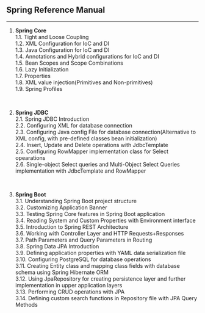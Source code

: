 ## Spring Reference Manual
<hr/>

1. <strong>Spring Core</strong><br>
1.1. Tight and Loose Coupling <br>
1.2. XML Configuration for IoC and DI <br>
1.3. Java Configuration for IoC and DI<br>
1.4. Annotations and Hybrid configurations for IoC and DI<br>
1.5. Bean Scopes and Scope Combinations<br>
1.6. Lazy Initialization<br>
1.7. Properties<br>
1.8. XML value injection(Primitives and Non-primitives)<br>
1.9. Spring Profiles<br>

<br>

2. <strong>Spring JDBC</strong><br>
2.1. Spring JDBC Introduction <br>
2.2. Configuring XML for database connection <br>
2.3. Configuring Java config File for database connection(Alternative to XML config, with pre-defined classes bean initialization) <br>
2.4. Insert, Update and Delete operations with JdbcTemplate <br>
2.5. Configuring RowMapper implementation class for Select opearations <br>
2.6. Single-object Select queries and Multi-Object Select Queries implementation with JdbcTemplate and RowMapper<br>

<br>

3. <strong>Spring Boot</strong><br>
3.1. Understanding Spring Boot project structure <br>
3.2. Customizing Application Banner <br>
3.3. Testing Spring Core features in Spring Boot application <br>
3.4. Reading System and Custom Properties with Environment interface <br>
3.5. Introduction to Spring REST Architecture <br>
3.6. Working with Controller Layer and HTTP Requests+Responses <br>
3.7. Path Parameters and Query Parameters in Routing <br>
3.8. Spring Data JPA Introduction<br>
3.9. Defining application properties with YAML data serialization file <br>
3.10. Configuring PostgreSQL for database operations <br>
3.11. Creating Entity class and mapping class fields with database schema using Spring Hibernate ORM <br>
3.12. Using JpaRepository for creating persistence layer and further implementation in upper application layers <br>
3.13. Performing CRUD operations with JPA <br>
3.14. Defining custom search functions in Repository file with JPA Query Methods <br>
